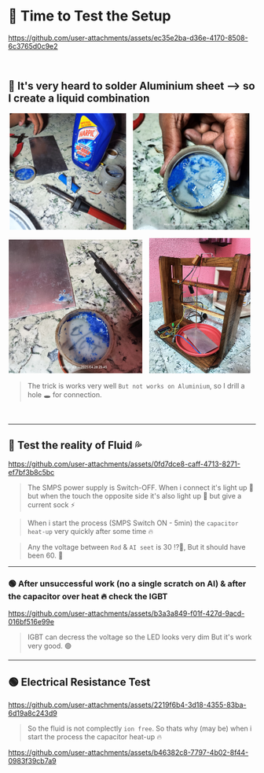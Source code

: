 
# 🔵 Time to Test the Setup

https://github.com/user-attachments/assets/ec35e2ba-d36e-4170-8508-6c3765d0c9e2

</br>

## 🔴 It's very heard to solder Aluminium sheet --> so I create a liquid combination

<p align="center">
  <img src="setup/Day 04/soldaring Al 01.jpg" alt="Image 1" width="47%" style="margin-right: 10px;"/>
  <img src="setup/Day 04/soldaring Al 02.jpg" alt="Image 2" width="47%" style="margin-right: 10px;"/>
</p>
<p align="center">
  <img src="setup/Day 04/soldaring Al 03.jpg" alt="Image 1" width="54%" style="margin-right: 10px;"/>
  <img src="setup/Day 04/setup EDM 01.jpg" alt="Image 2" width="41%" style="margin-right: 10px;"/>
</p>

> The trick is works very well `But not works on Aluminium`, so I drill a hole 🕳️ for connection.

</br>

---

## 🔵 Test the reality of Fluid 💦

https://github.com/user-attachments/assets/0fd7dce8-caff-4713-8271-ef7bf3b8c5bc

> The SMPS power supply is Switch-OFF. When i connect it's light up 🚨 but when the touch the opposite side it's also light up 🚨 but give a current sock ⚡

> When i start the process (SMPS Switch ON - 5min) the `capacitor heat-up` very quickly after some time 🔥

> Any the voltage between `Rod` & `AI seet` is 30 ⁉️🤔, But it should have been 60. 🔴

---

### 🟢 After unsuccessful work (no a single scratch on Al) & after the capacitor over heat 🔥 check the IGBT

https://github.com/user-attachments/assets/b3a3a849-f01f-427d-9acd-016bf516e99e

> IGBT can decress the voltage so the LED looks very dim But it's work very good. 🟢

---

## 🟢 Electrical Resistance Test

https://github.com/user-attachments/assets/2219f6b4-3d18-4355-83ba-6d19a8c243d9

> So the fluid is not complectly `ion free`. So thats why (may be) when i start the process the capacitor heat-up 🔥

https://github.com/user-attachments/assets/b46382c8-7797-4b02-8f44-0983f39cb7a9


